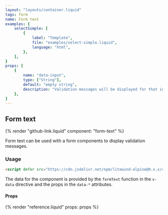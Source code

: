 ```yaml
---
layout: "layouts/container.liquid"
tags: form
name: Form text
examples: {
    selectSimple: [
        {
            label: "Template",
            file: "examples/select-simple.liquid",
            language: "html",
        },
    ],
}
props: [
    {
        name: "data-input",
        type: ["String"],
        default: "empty string",
        description: "Validation messages will be displayed for that input.",
    },
]
---
```

## Form text

{% render "github-link.liquid" component: "form-text" %}

Form text can be used with a form components to display validation messages.

### Usage

```html
<script defer src="https://cdn.jsdelivr.net/npm/litewind-alpine@0.x.x/components/form-text/dist/cdn.min.js"></script>
```

The data for the component is provided by the `formText` function in the `x-data` directive and the props in the `data-*` attributes.

#### Props

{% render "reference.liquid" props: props %}
